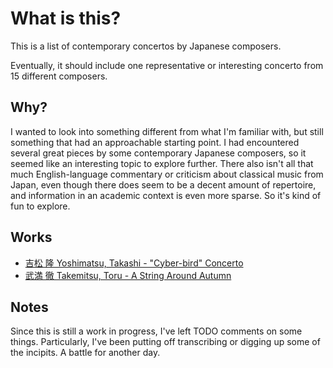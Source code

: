 # What is this?

This is a list of contemporary concertos by Japanese composers.

Eventually, it should include one representative or interesting concerto from 15 different composers.

## Why?

I wanted to look into something different from what I'm familiar with,
but still something that had an approachable starting point.
I had encountered several great pieces by some contemporary Japanese
composers, so it seemed like an interesting topic to explore further.
There also isn't all that much English-language commentary or criticism about
classical music from Japan, even though there does seem to be a decent amount
of repertoire, and information in an academic context is even more sparse.
So it's kind of fun to explore.

## Works

- [吉松 隆 Yoshimatsu, Takashi - "Cyber-bird" Concerto](./concertos/01-yoshimatsu-cyberbird.md)
- [武満 徹 Takemitsu, Toru - A String Around Autumn](./concertos/02-takemitsu-a-string-around-autumn.md)

## Notes

Since this is still a work in progress, I've left TODO comments on some things.
Particularly, I've been putting off transcribing or digging up some of the incipits.
A battle for another day.
